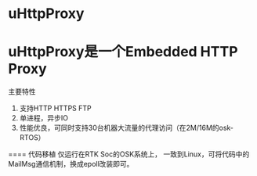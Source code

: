 # uHttpProxy
uHttpProxy是一个Embedded HTTP Proxy
====
主要特性
1. 支持HTTP HTTPS FTP
2. 单进程，异步IO
3. 性能优良，可同时支持30台机器大流量的代理访问（在2M/16M的osk-RTOS）

====
代码移植
仅运行在RTK Soc的OSK系统上，
一致到Linux，可将代码中的MailMsg通信机制，换成epoll改装即可。
